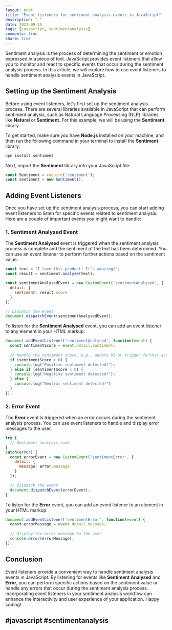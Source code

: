 ```yaml
---
layout: post
title: "Event listeners for sentiment analysis events in JavaScript"
description: " "
date: 2023-09-15
tags: [javascript, sentimentanalysis]
comments: true
share: true
---
```


Sentiment analysis is the process of determining the sentiment or emotion expressed in a piece of text. JavaScript provides event listeners that allow you to monitor and react to specific events that occur during the sentiment analysis process. In this article, we will explore how to use event listeners to handle sentiment analysis events in JavaScript.

## Setting up the Sentiment Analysis

Before using event listeners, let's first set up the sentiment analysis process. There are several libraries available in JavaScript that can perform sentiment analysis, such as Natural Language Processing (NLP) libraries like **Natural** or **Sentiment**. For this example, we will be using the **Sentiment** library.

To get started, make sure you have **Node.js** installed on your machine, and then run the following command in your terminal to install the **Sentiment** library:

```bash
npm install sentiment
```

Next, import the **Sentiment** library into your JavaScript file:

```javascript
const Sentiment = require('sentiment');
const sentiment = new Sentiment();
```

## Adding Event Listeners

Once you have set up the sentiment analysis process, you can start adding event listeners to listen for specific events related to sentiment analysis. Here are a couple of important events you might want to handle:

### 1. Sentiment Analysed Event

The **Sentiment Analysed** event is triggered when the sentiment analysis process is complete and the sentiment of the text has been determined. You can use an event listener to perform further actions based on the sentiment value.

```javascript
const text = "I love this product! It's amazing!";
const result = sentiment.analyze(text);

const sentimentAnalysedEvent = new CustomEvent('sentimentAnalysed', { 
  detail: {
    sentiment: result.score
  }
});

// Dispatch the event
document.dispatchEvent(sentimentAnalysedEvent);
```

To listen for the **Sentiment Analysed** event, you can add an event listener to any element in your HTML markup:

```javascript
document.addEventListener('sentimentAnalysed', function(event) {
  const sentimentScore = event.detail.sentiment;
  
  // Handle the sentiment score, e.g., update UI or trigger further actions
  if (sentimentScore > 0) {
    console.log("Positive sentiment detected!");
  } else if (sentimentScore < 0) {
    console.log("Negative sentiment detected!");
  } else {
    console.log("Neutral sentiment detected!");
  }
});
```

### 2. Error Event

The **Error** event is triggered when an error occurs during the sentiment analysis process. You can use event listeners to handle and display error messages to the user.

```javascript
try {
  // Sentiment analysis code
} 
catch(error) {
  const errorEvent = new CustomEvent('sentimentError', { 
    detail: {
      message: error.message
    }
  });

  // Dispatch the event
  document.dispatchEvent(errorEvent);
}
```

To listen for the **Error** event, you can add an event listener to an element in your HTML markup:

```javascript
document.addEventListener('sentimentError', function(event) {
  const errorMessage = event.detail.message;
  
  // Display the error message to the user
  console.error(errorMessage);
});
```

## Conclusion

Event listeners provide a convenient way to handle sentiment analysis events in JavaScript. By listening for events like **Sentiment Analysed** and **Error**, you can perform specific actions based on the sentiment value or handle any errors that occur during the sentiment analysis process. Incorporating event listeners in your sentiment analysis workflow can enhance the interactivity and user experience of your application. Happy coding!

## #javascript #sentimentanalysis